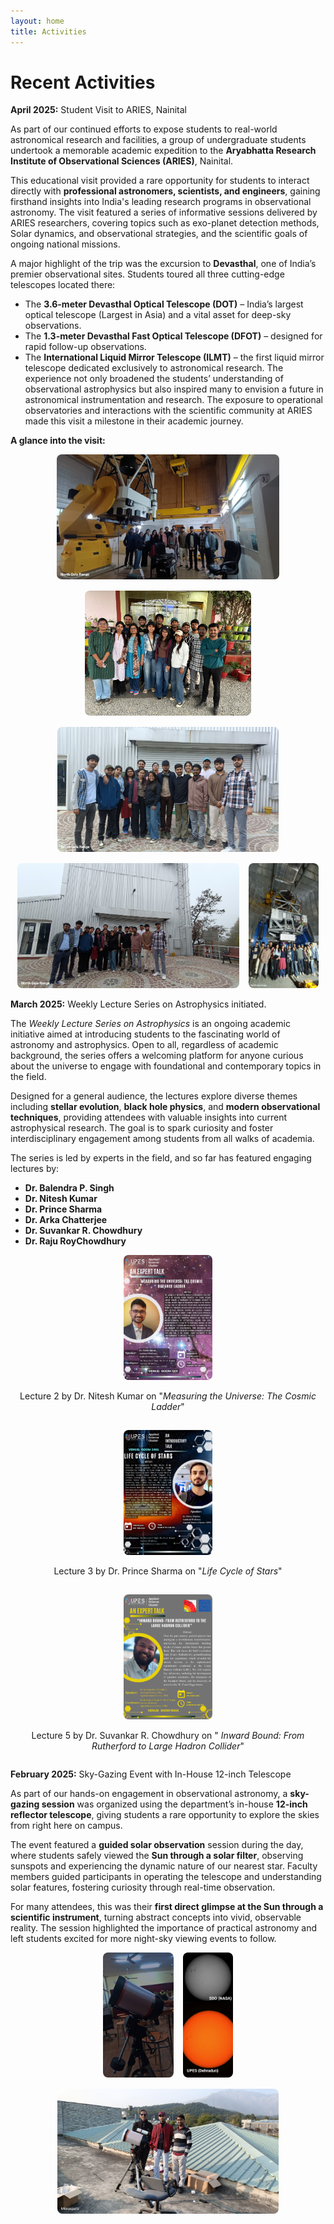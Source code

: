 ```yaml
---
layout: home
title: Activities
---
```


# Recent Activities

**April 2025:** Student Visit to ARIES, Nainital

As part of our continued efforts to expose students to real-world astronomical research and facilities, a group of undergraduate students undertook a memorable academic expedition to the **Aryabhatta Research Institute of Observational Sciences (ARIES)**, Nainital.

This educational visit provided a rare opportunity for students to interact directly with **professional astronomers, scientists, and engineers**, gaining firsthand insights into India's leading research programs in observational astronomy. The visit featured a series of informative sessions delivered by ARIES researchers, covering topics such as exo-planet detection methods, Solar dynamics, and observational strategies, and the scientific goals of ongoing national missions.

A major highlight of the trip was the excursion to **Devasthal**, one of India’s premier observational sites. Students toured all three cutting-edge telescopes located there:
- The **3.6-meter Devasthal Optical Telescope (DOT)** – India’s largest optical telescope (Largest in Asia) and a vital asset for deep-sky observations.
- The **1.3-meter Devasthal Fast Optical Telescope (DFOT)** – designed for rapid follow-up observations.
- The **International Liquid Mirror Telescope (ILMT)** – the first liquid mirror telescope dedicated exclusively to astronomical research.
The experience not only broadened the students’ understanding of observational astrophysics but also inspired many to envision a future in astronomical instrumentation and research. The exposure to operational observatories and interactions with the scientific community at ARIES made this visit a milestone in their academic journey.

**A glance into the visit:**

<div style="display: flex; flex-wrap: wrap; gap: 15px; margin-top: 10px; justify-content: center;">
  <a href="assests/images/ARIES_TRIP_2025/WhatsApp Image 2025-04-10 at 16.08.42_49bae8cc.jpg" target="_blank">
    <img src="assests/images/ARIES_TRIP_2025/WhatsApp Image 2025-04-10 at 16.08.42_49bae8cc.jpg" alt="ARIES Trip 1" style="width: auto; height: 200px; object-fit: cover; border-radius: 8px;">
  </a>
  <a href="assests/images/ARIES_TRIP_2025/IMG-20250413-WA0017.jpg" target="_blank">
    <img src="assests/images/ARIES_TRIP_2025/IMG-20250413-WA0017.jpg" alt="ARIES Trip 2" style="width: auto; height: 200px; object-fit: cover; border-radius: 8px;">
  </a>
  <a href="assests/images/ARIES_TRIP_2025/IMG-20250413-WA0051.jpg" target="_blank">
    <img src="assests/images/ARIES_TRIP_2025/IMG-20250413-WA0051.jpg" alt="ARIES Trip 3" style="width: auto; height: 200px; object-fit: cover; border-radius: 8px;">
  </a>
  <a href="assests/images/ARIES_TRIP_2025/WhatsApp Image 2025-04-10 at 15.30.12_ad61e5fc.jpg" target="_blank">
    <img src="assests/images/ARIES_TRIP_2025/WhatsApp Image 2025-04-10 at 15.30.12_ad61e5fc.jpg" alt="ARIES Trip 4" style="width: auto; height: 200px; object-fit: cover; border-radius: 8px;">
  </a>
  <a href="assests/images/ARIES_TRIP_2025/WhatsApp Image 2025-04-10 at 16.08.56_b245eda9.jpg" target="_blank">
    <img src="assests/images/ARIES_TRIP_2025/WhatsApp Image 2025-04-10 at 16.08.56_b245eda9.jpg" alt="ARIES Trip 5" style="width: auto; height: 200px; object-fit: cover; border-radius: 8px;">
  </a>
</div>


**March 2025:** Weekly Lecture Series on Astrophysics initiated.

The *Weekly Lecture Series on Astrophysics* is an ongoing academic initiative aimed at introducing students to the fascinating world of astronomy and astrophysics. Open to all, regardless of academic background, the series offers a welcoming platform for anyone curious about the universe to engage with foundational and contemporary topics in the field.

Designed for a general audience, the lectures explore diverse themes including **stellar evolution**, **black hole physics**, and **modern observational techniques**, providing attendees with valuable insights into current astrophysical research. The goal is to spark curiosity and foster interdisciplinary engagement among students from all walks of academia.

The series is led by experts in the field, and so far has featured engaging lectures by:
- **Dr. Balendra P. Singh**
- **Dr. Nitesh Kumar**
- **Dr. Prince Sharma**
- **Dr. Arka Chatterjee**
- **Dr. Suvankar R. Chowdhury**
- **Dr. Raju RoyChowdhury**

<div style="display: flex; flex-wrap: wrap; gap: 15px; margin-top: 10px; justify-content: center;">

  <div style="text-align: center;">
    <a href="assests/images/LECTURE_SERIES_2025/nitesh_talk_poster.jpg" target="_blank">
      <img src="assests/images/LECTURE_SERIES_2025/nitesh_talk_poster.jpg" alt="Lecture Series Poster 2" style="width: auto; height: 200px; object-fit: cover; border-radius: 8px;">
    </a>
    <p>Lecture 2 by Dr. Nitesh Kumar on "<em>Measuring the Universe: The Cosmic Ladder</em>"</p>
  </div>

  <div style="text-align: center;">
    <a href="assests/images/LECTURE_SERIES_2025/prince_talk.jpeg" target="_blank">
      <img src="assests/images/LECTURE_SERIES_2025/prince_talk.jpeg" alt="Lecture Series Poster 3" style="width: auto; height: 200px; object-fit: cover; border-radius: 8px;">
    </a>
    <p>Lecture 3 by Dr. Prince Sharma on "<em>Life Cycle of Stars</em>"</p>
  </div>

  <div style="text-align: center;">
    <a href="assests/images/LECTURE_SERIES_2025/suvankar.jpg" target="_blank">
      <img src="assests/images/LECTURE_SERIES_2025/suvankar.jpg" alt="Lecture Series Poster 4" style="width: auto; height: 200px; object-fit: cover; border-radius: 8px;">
    </a>
    <p>Lecture 5 by Dr. Suvankar R. Chowdhury on "<em> Inward Bound: From Rutherford to Large Hadron Collider</em>"</p>
  </div>
</div>

<!-- <p style="margin-top: 15px; text-align: center;"><strong>Note:</strong> Lecture 1 by Dr. Balendra P. Singh, Lecture 4 by Dr. Arka Chatterjee, and Lecture 6 by Dr. Raju Sah were also delivered as part of the series.</p> -->



**February 2025:** Sky-Gazing Event with In-House 12-inch Telescope

As part of our hands-on engagement in observational astronomy, a **sky-gazing session** was organized using the department’s in-house **12-inch reflector telescope**, giving students a rare opportunity to explore the skies from right here on campus.

The event featured a **guided solar observation** session during the day, where students safely viewed the **Sun through a solar filter**, observing sunspots and experiencing the dynamic nature of our nearest star. Faculty members guided participants in operating the telescope and understanding solar features, fostering curiosity through real-time observation.

For many attendees, this was their **first direct glimpse at the Sun through a scientific instrument**, turning abstract concepts into vivid, observable reality. The session highlighted the importance of practical astronomy and left students excited for more night-sky viewing events to follow.

<div style="display: flex; flex-wrap: wrap; gap: 15px; margin-top: 10px; justify-content: center;">
  <a href="assests/images/facilities/telescope.jpg" target="_blank">
    <img src="assests/images/facilities/telescope.jpg" alt="Telescope 1" style="width: auto; height: 200px; object-fit: cover; border-radius: 8px;">
  </a>
  <a href="assests/images/facilities/sun.jpg" target="_blank">
    <img src="assests/images/facilities/sun.jpg" alt="Sun Observation" style="width: auto; height: 200px; object-fit: cover; border-radius: 8px;">
  </a>
  <a href="assests/images/facilities/telescope_roof.jpg" target="_blank">
    <img src="assests/images/facilities/telescope_roof.jpg" alt="Telescope Setup on Roof" style="width: auto; height: 200px; object-fit: cover; border-radius: 8px;">
  </a>
</div>


